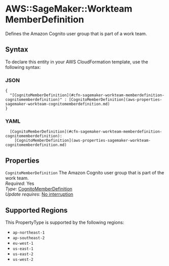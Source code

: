 # AWS::SageMaker::Workteam MemberDefinition<a name="aws-properties-sagemaker-workteam-memberdefinition"></a>

Defines the Amazon Cognito user group that is part of a work team\.

## Syntax<a name="aws-properties-sagemaker-workteam-memberdefinition-syntax"></a>

To declare this entity in your AWS CloudFormation template, use the following syntax:

### JSON<a name="aws-properties-sagemaker-workteam-memberdefinition-syntax.json"></a>

```
{
  "[CognitoMemberDefinition](#cfn-sagemaker-workteam-memberdefinition-cognitomemberdefinition)" : [CognitoMemberDefinition](aws-properties-sagemaker-workteam-cognitomemberdefinition.md)
}
```

### YAML<a name="aws-properties-sagemaker-workteam-memberdefinition-syntax.yaml"></a>

```
  [CognitoMemberDefinition](#cfn-sagemaker-workteam-memberdefinition-cognitomemberdefinition): 
    [CognitoMemberDefinition](aws-properties-sagemaker-workteam-cognitomemberdefinition.md)
```

## Properties<a name="aws-properties-sagemaker-workteam-memberdefinition-properties"></a>

`CognitoMemberDefinition`  <a name="cfn-sagemaker-workteam-memberdefinition-cognitomemberdefinition"></a>
The Amazon Cognito user group that is part of the work team\.  
*Required*: Yes  
*Type*: [CognitoMemberDefinition](aws-properties-sagemaker-workteam-cognitomemberdefinition.md)  
*Update requires*: [No interruption](https://docs.aws.amazon.com/AWSCloudFormation/latest/UserGuide/using-cfn-updating-stacks-update-behaviors.html#update-no-interrupt)

## Supported Regions

This PropertyType is supported by the following regions:

- `ap-northeast-1`
- `ap-southeast-2`
- `eu-west-1`
- `us-east-1`
- `us-east-2`
- `us-west-2`
